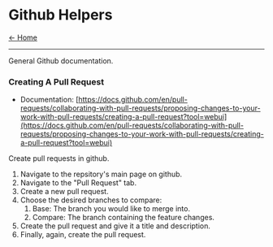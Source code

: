 # Github Helpers

[&larr; Home](../README.md)  

***

General Github documentation. 

### Creating A Pull Request

- Documentation: [https://docs.github.com/en/pull-requests/collaborating-with-pull-requests/proposing-changes-to-your-work-with-pull-requests/creating-a-pull-request?tool=webui](https://docs.github.com/en/pull-requests/collaborating-with-pull-requests/proposing-changes-to-your-work-with-pull-requests/creating-a-pull-request?tool=webui)

Create pull requests in github.

1. Navigate to the repsitory's main page on github.
2. Navigate to the "Pull Request" tab. 
3. Create a new pull request. 
4. Choose the desired branches to compare:
   1. Base: The branch you would like to merge into. 
   2. Compare: The branch containing the feature changes.
5. Create the pull request and give it a title and description.
6. Finally, again, create the pull request. 